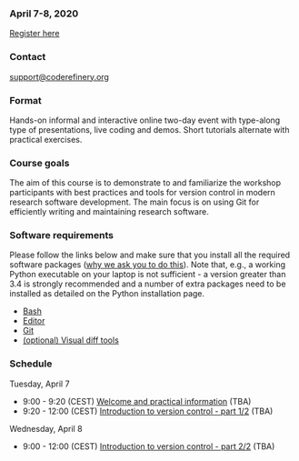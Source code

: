 

### April 7-8, 2020

<a class="btn btn-success" href="https://indico.neic.no/event/133/" data-mode="1" target="_blank">Register here</a>


### Contact

support@coderefinery.org


### Format

Hands-on informal and interactive online two-day event with type-along type of
presentations, live coding and demos. Short tutorials alternate with practical
exercises.


### Course goals

The aim of this course is to demonstrate to and familiarize the workshop
participants with best practices and tools for version control in modern
research software development. The main focus is on using Git for efficiently
writing and maintaining research software.


### **Software requirements**

Please follow the links below and make sure that you install all the required software packages
([why we ask you to do this](https://coderefinery.github.io/installation/#why-are-we-asking-participants-to-install-software)).
Note that, e.g., a working Python executable on your laptop is not sufficient -
a version greater than 3.4 is strongly recommended and a number of extra
packages need to be installed as detailed on the Python installation page.

- [Bash](https://coderefinery.github.io/installation/bash/)
- [Editor](https://coderefinery.github.io/installation/editors/)
- [Git](https://coderefinery.github.io/installation/git/)
- [(optional) Visual diff tools](https://coderefinery.github.io/installation/difftools/)


### Schedule

Tuesday, April 7
- 9:00 - 9:20 (CEST)
  [Welcome and practical information](https://github.com/coderefinery/workshop-intro/blob/master/README.md)
  (TBA)
- 9:20 - 12:00 (CEST)
  [Introduction to version control - part 1/2](https://coderefinery.github.io/git-intro/)
  (TBA)

Wednesday, April 8
- 9:00 - 12:00 (CEST)
  [Introduction to version control - part 2/2](https://coderefinery.github.io/git-intro/)
  (TBA)
